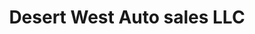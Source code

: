 ---
title: "Desert West Auto sales LLC"
url: /phoenix/desert-west-auto-sales-llc/
shop: Autohaus
---